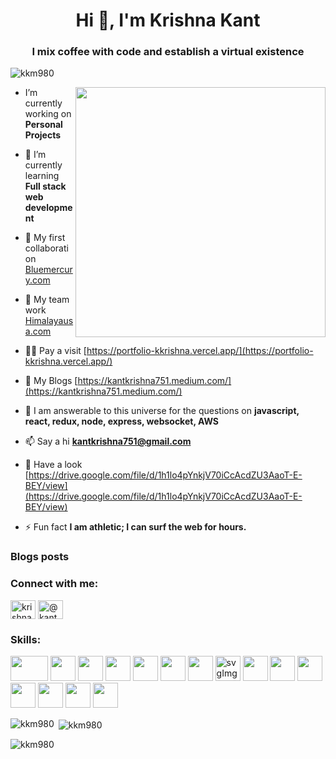 <h1 align="center">Hi 👋, I'm Krishna Kant</h1>
<h3 align="center">I mix coffee with code and establish a virtual existence</h3>

<p align="left"> <img src="https://komarev.com/ghpvc/?username=kkm980&label=Profile%20views&color=0e75b6&style=flat" alt="kkm980" /> </p>
<img alt="" src="https://miro.medium.com/max/1360/0*gqO3slLmGb4mUeje.gif" align="right" width="400px"/>

- I’m currently working on **Personal Projects**

- 🌱 I’m currently learning **Full stack web development**

- 👯 My first collaboration [Bluemercury.com](https://drive.google.com/file/d/1qiPClPEqAAbUyTHNSMYQssOJvAdNQGsI/view)

- 🤝 My team work [Himalayausa.com](https://himalayasusa-clone-krishnakantmishra980-gmailcom.vercel.app/)

- 👨‍💻 Pay a visit [https://portfolio-kkrishna.vercel.app/](https://portfolio-kkrishna.vercel.app/)

- 📝 My Blogs [https://kantkrishna751.medium.com/](https://kantkrishna751.medium.com/)

- 💬 I am answerable to this universe for the questions on **javascript, react, redux, node, express, websocket, AWS**

- 📫 Say a hi **kantkrishna751@gmail.com**

- 📄 Have a look [https://drive.google.com/file/d/1h1lo4pYnkjV70iCcAcdZU3AaoT-E-BEY/view](https://drive.google.com/file/d/1h1lo4pYnkjV70iCcAcdZU3AaoT-E-BEY/view)

- ⚡ Fun fact **I am athletic; I can surf the web for hours.**

### Blogs posts
<!-- BLOG-POST-LIST:START -->
<!-- BLOG-POST-LIST:END -->

<h3 align="left">Connect with me:</h3>
<p align="left">
<a href="https://linkedin.com/in/krishna980" target="blank"><img align="center" src="https://raw.githubusercontent.com/rahuldkjain/github-profile-readme-generator/master/src/images/icons/Social/linked-in-alt.svg" alt="krishna980" height="30" width="40" /></a>
<a href="https://medium.com/@kantkrishna751" target="blank"><img align="center" src="https://raw.githubusercontent.com/rahuldkjain/github-profile-readme-generator/master/src/images/icons/Social/medium.svg" alt="@kantkrishna751" height="30" width="40" /></a>
</p>

<h3 align="left">Skills:</h3>
<p align="left">
  <img height="40px" width="60px" src="https://3ulsmb4eg8vz37c0vz2si64j-wpengine.netdna-ssl.com/wp-content/uploads/2019/05/react-native-UX-design.gif" alt=""/> 
  <img height="40px" width="40px" src="https://img.icons8.com/color/50/000000/redux.png"/>
  <img height="40px" width="40px" src="https://img.icons8.com/color/48/000000/javascript--v2.png"/>
  <img height="40px" width="40px" src="https://img.icons8.com/color/48/000000/bootstrap.png"/>
  <img height="40px" width="40px" src="https://img.icons8.com/color/48/000000/css3.png"/>
  <img height="40px" width="40px" src="https://img.icons8.com/nolan/64/html-5.png"/>
  <img height="40px" width="40px" src="https://img.icons8.com/color/48/000000/typescript.png"/>
  <img alt="svgImg" width="40px" height="40px" src="https://yt3.ggpht.com/ytc/AKedOLQP0vNXjkoKrCAYvWyOm9vEhDuBNytjbpEYi1ugD7w=s900-c-k-c0x00ffffff-no-rj"/>
  <img height="40px" width="40px" src="https://encrypted-tbn0.gstatic.com/images?q=tbn:ANd9GcSo7ggOCcZM5Ny9ANmlSZIAllsn8disPTZ6mQ&usqp=CAU"/>
  <img height="40px" width="40px" src="https://img.icons8.com/color/48/000000/mongodb.png"/>
  <img height="40px" width="40px" src="https://pluralsight2.imgix.net/paths/images/nodejs-45adbe594d.png"/>
  <img height="40px" width="40px" src="https://drive.google.com/file/d/1dEjsVrBFkHoVOTBUUGOGHnoXQtVczFca/view?usp=sharing"/>
  <img height="40px" width="40px" src="https://cdn-icons-png.flaticon.com/512/4901/4901640.png"/>
  <img height="40px" width="40px" src="https://img.icons8.com/color/48/000000/npm.png"/>
  <img height="40px" width="40px" src="https://img.icons8.com/color/48/000000/git.png"/>
</p>

<p><img align="left" src="https://github-readme-stats.vercel.app/api/top-langs?username=kkm980&show_icons=true&locale=en&layout=compact" alt="kkm980" /></p>

<p>&nbsp;<img align="center" src="https://github-readme-stats.vercel.app/api?username=kkm980&show_icons=true&locale=en" alt="kkm980" /></p>

<p><img align="center" src="https://github-readme-streak-stats.herokuapp.com/?user=kkm980&" alt="kkm980" /></p>
